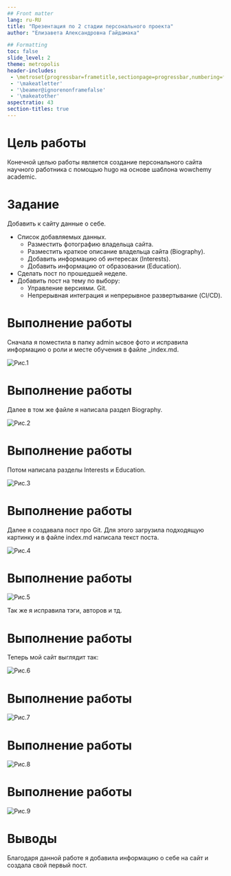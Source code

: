 ```yaml
---
## Front matter
lang: ru-RU
title: "Презентация по 2 стадии персонального проекта"
author: "Елизавета Александровна Гайдамака"

## Formatting
toc: false
slide_level: 2
theme: metropolis
header-includes: 
 - \metroset{progressbar=frametitle,sectionpage=progressbar,numbering=fraction}
 - '\makeatletter'
 - '\beamer@ignorenonframefalse'
 - '\makeatother'
aspectratio: 43
section-titles: true
---
```


# Цель работы

Конечной целью работы является создание персонального сайта научного работника с помощью hugo на основе шаблона wowchemy academic.

# Задание

Добавить к сайту данные о себе.

- Список добавляемых данных.
  - Разместить фотографию владельца сайта.
  - Разместить краткое описание владельца сайта (Biography).
  - Добавить информацию об интересах (Interests).
  - Добавить информацию от образовании (Education).
- Сделать пост по прошедшей неделе.
- Добавить пост на тему по выбору:
  - Управление версиями. Git.
  - Непрерывная интеграция и непрерывное развертывание (CI/CD).

# Выполнение работы

Сначала я поместила в папку admin ысвое фото и исправила информацию о роли и месте обучения в файле _index.md.

![Рис.1](image\picture1.png)  

# Выполнение работы

Далее в том же файле я написала раздел Biography.

![Рис.2](image\picture2.png)  

# Выполнение работы

Потом написала разделы Interests и Education.

![Рис.3](image\picture3.png) 

# Выполнение работы

Далее я создавала пост про Git. Для этого загрузила подходящую картинку и в файле index.md написала текст поста.

![Рис.4](image\picture4.png)  

# Выполнение работы

![Рис.5](image\picture5.png) 

Так же я исправила тэги, авторов и тд.

# Выполнение работы

Теперь мой сайт выглядит так:

![Рис.6](image\picture6.png) 

# Выполнение работы

![Рис.7](image\picture7.png) 

# Выполнение работы

![Рис.8](image\picture8.png) 

# Выполнение работы

![Рис.9](image\picture9.png) 

# Выводы

Благодаря данной работе я добавила информацию о себе на сайт и создала свой первый пост.
